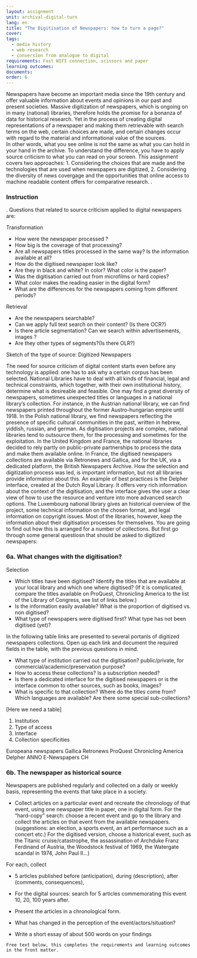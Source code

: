```yaml
---
layout: assignment
unit: archival-digital-turn
lang: en
title: "The Digitisation of Newspapers: how to turn a page?"
cover:
tags:
  - media history
  - web research
  - conversion from analogue to digital
requirements: Fast WIFI connection, scissors and paper
learning outcomes:
documents:
order: 6
---
```

Newspapers have become an important media since the 19th century and offer valuable information about events and opinions in our past and present societies. Massive digitization of newspapers, which is ongoing on in many (national) libraries, therefore holds the promise for a bonanza of data for historical research. Yet in the process of creating digital representations of a newspaper and making them retrievable with search terms on the web, certain choices are made, and certain changes occur with regard to the material and informational value of the sources.  
In other words, what you see online is not the same as what you can hold in your hand in the archive. To understand the difference, you have to apply source criticism to what you can read on your screen. This assignment covers two approaches: 1. Considering the choices that are made and the technologies that are used when newspapers are digitized, 2. Considering the diversity of news covergage and the opportunities that online access to machine readable content offers for comparative research. 
.

<!-- more -->
### Instruction 
. Questions that related to source criticism applied to digital newspapers are: 


Transformation
- How were the newspaper processed ?
- How big is the coverage of that processing?
- Are all newspapers titles processed in the same way? Is the information available at all?
- How do the digitised newspaper look like? 
- Are they in black and white? In color? What color is the paper? 
- Was the digitisation carried out from microfilms or hard copies? 
- What color makes the reading easier in the digital form?
- What are the differences for the newspapers coming from different periods?

Retrieval
- Are the newspapers searchable? 
- Can we apply full text search on their content? (Is there OCR?)
- Is there article segmentation? Can we search within advertisements, images ? 
- Are they other types of segments?(Is there OLR?)

Sketch of the type of source: Digitized Newspapers

The need for source criticism of digital content starts even before any technology is applied: one has to ask why a certain corpus has been selected. National Libraries have to deal with all kinds of financial, legal and technical constraints, which together, with their own institutional history, determine what is desireable and feasible. One may find a great diversity of newspapers, sometimes unexpected titles or languages in a national library’s collection. For instance, in the Austrian national library, we can find newspapers printed throughout the former Austro-hungarian empire until 1918. In the Polish national library, we find newspapers reflecting the presence of specific cultural communities in the past, written in hebrew, yiddish, russian, and german. 
As digitisation projects are complex, national libraries tend to outsource them, for the processing and sometimes for the exploitation. In the United Kingdom and France, the national libraries decided to rely partly on public-private partnerships to process the data and make them available online. In France, the digitised newspapers collections are available via Retronews and Gallica, and for the UK, via a dedicated platform, the British Newspapers Archive. 
How the selection and digitization process was led, is important information, but not all libraries provide information about this. 
An example of best practices is the Delpher interface, created at the Dutch Royal Library. It offers very rich information about the context of the digitisation, and the interface gives the user a clear view of how to use the resource and venture into more advanced search options. The Luxembourg national library gives an historical overview of the project, some technical information on the chosen format, and legal information on copyright issues. Most of the libraries, however, keep the information about their digitisation processes for themselves. You are going to find out how this is arranged for a number of collections. But first go through some general questiosn that should be asked to digitized newspapers: 


<!-- briefing-student -->

### 6a. What changes with the digitisation?
<!-- section-contents -->

Selection
- Which titles have been digitised?
Identify the titles that are available at your local library and which one where digitised? (If it is complicated, compare the titles available on ProQuest, Chronicling America to the list of the Library of Congress, see list of links below.)
- Is the information easily available? What is the proportion of digitised vs. non digitised?
- What type of newspapers were digitised first? What type has not been digitised (yet)?



In the following table links are presented to several portanls of digitized newspapers collections. 
Open up each link and document the required fields in the table, with the previous questions in mind. 
- What type of institution carried out the digitisation? public/private, for commercial/academic/preservation purpose?
- How to access these collections? Is a subscription needed?
- Is there a dedicated interface for the digitised newspapers or is the interface common to other sources, such as books, images?
- What is specific to that collection? Where do the titles come from? Which languages are available? Are there some special sub-collections?

[Here we need a table]

1. Institution
2. Type of access
3. Interface 
4. Collection specificities

Europeana newspapers
Gallica
Retronews
ProQuest
Chronicling America
Delpher
ANNO
E-Newspapers CH
<!-- section -->
    
### 6b. The newspaper as historical source 
<!-- section-contents -->
Newspapers are published regularly and collected on a daily or weekly basis, representing the events that take place in a society. 
- Collect articles on a particular event and recreate the chronology of that event, using one newspaper title in paper, one in digital form.
For the “hard-copy” search: choose a recent event and go to the library and collect the articles on that event from the available newspapers. (suggestions: an election, a sports event, an art performance such as a concert etc.)
For the digitised version, choose a historical event, such as the Titanic cruise/catastrophe,  the assassination of Archduke Franz Ferdinand of Austria, the Woodstock festival of 1969, the Watergate scandal in 1974, John Paul II…)

For each, collect 
- 5 articles published before (anticipation), during (description), after (comments, consequences), 
- For the digital sources: search for 5 articles commemorating this event 10, 20, 100 years after.

- Present the articles in a chronological form.
- What has changed in the perception of the event/actors/situation?
- Write a short essay of about 500 words on your findings 
<!-- section -->

<!-- briefing-teacher -->
  
    Free text below, this completes the requirements and learning outcomes in the front matter.
